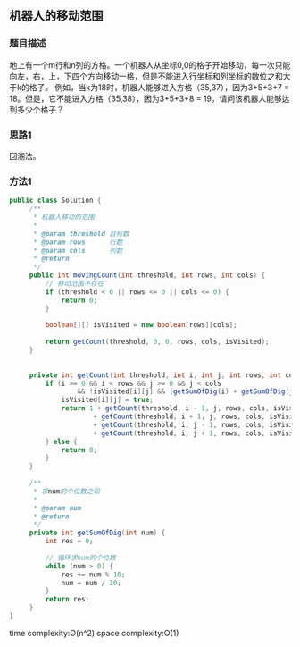 ## 机器人的移动范围

### 题目描述

地上有一个m行和n列的方格。一个机器人从坐标0,0的格子开始移动，每一次只能向左，右，上，下四个方向移动一格，但是不能进入行坐标和列坐标的数位之和大于k的格子。 例如，当k为18时，机器人能够进入方格（35,37），因为3+5+3+7 = 18。但是，它不能进入方格（35,38），因为3+5+3+8 = 19。请问该机器人能够达到多少个格子？


### 思路1

回溯法。


### 方法1

```java
public class Solution {
     /**
      * 机器人移动的范围
      *
      * @param threshold 目标数
      * @param rows      行数
      * @param cols      列数
      * @return
      */
     public int movingCount(int threshold, int rows, int cols) {
         // 移动范围不存在
         if (threshold < 0 || rows <= 0 || cols <= 0) {
             return 0;
         }
 
         boolean[][] isVisited = new boolean[rows][cols];
 
         return getCount(threshold, 0, 0, rows, cols, isVisited);
     }
 
 
     private int getCount(int threshold, int i, int j, int rows, int cols, boolean[][] isVisited) {
         if (i >= 0 && i < rows && j >= 0 && j < cols
                 && !isVisited[i][j] && (getSumOfDig(i) + getSumOfDig(j)) <= threshold) {
             isVisited[i][j] = true;
             return 1 + getCount(threshold, i - 1, j, rows, cols, isVisited)
                     + getCount(threshold, i + 1, j, rows, cols, isVisited)
                     + getCount(threshold, i, j - 1, rows, cols, isVisited)
                     + getCount(threshold, i, j + 1, rows, cols, isVisited);
         } else {
             return 0;
         }
     }
 
     /**
      * 求num的个位数之和
      *
      * @param num
      * @return
      */
     private int getSumOfDig(int num) {
         int res = 0;
 
         // 循环求num的个位数
         while (num > 0) {
             res += num % 10;
             num = num / 10;
         }
         return res;
     }  
}
```

time complexity:O(n^2)
space complexity:O(1)